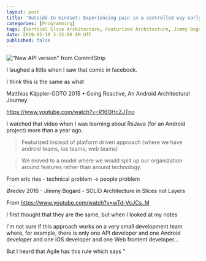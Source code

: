 ```yaml
---
layout: post
title: 'Outside-In mindset: Experiencing pain in a controlled way early and first-hand'
categories: [Programming]
tags: [Vertical Slice Architecture, Featurized Architecture, Jimmy Bogard, Matthias Käppler]
date: 2019-05-10 3:15:00 AM UTC
published: false
---
```


<!-- May 10, 2019 11:15:00 AM Philippine Time -->

!["New API version" from CommitStrip](http://www.commitstrip.com/en/2019/04/10/new-api-version/)

I laughed a little when I saw that comic in facebook. 

<!--more-->


I think this is the same as what 

Matthias Käppler-GOTO 2015 • Going Reactive, An Android Architectural Journey

https://www.youtube.com/watch?v=R16OHcZJTno

I watched that video when I was learning about RxJava (for an Android project) more than a year ago.


> Featurized instead of platform driven approach (where we have android teams, ios teams, web teams)


> We moved to a model where we would split up our organization around features rather than around technology.







From eric ries - technical problem -> people problem




Øredev 2016 - Jimmy Bogard - SOLID Architecture in Slices not Layers

From <https://www.youtube.com/watch?v=wTd-VcJCs_M> 



I first thought that they are the same, but when I looked at my notes 






I'm not sure if this approach works on a very small development team where, for example, there is only one API developer and one Android developer and one iOS developer and one Web frontent developer...

But I heard that Agile has this rule which says "